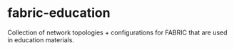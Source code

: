 # fabric-education
Collection of network topologies + configurations for FABRIC that are used in education materials.
